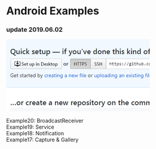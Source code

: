 # Android Examples
### update 2019.06.02

![1559629484327](assets/1559629484327.png)

Example20: BroadcastReceiver  
Example19: Service  
Example18: Notification  
Example17: Capture & Gallery  

